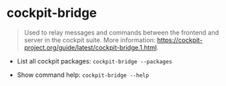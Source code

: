# cockpit-bridge

> Used to relay messages and commands between the frontend and server in the cockpit suite.
> More information: <https://cockpit-project.org/guide/latest/cockpit-bridge.1.html>.

- List all cockpit packages:
`cockpit-bridge --packages`

- Show command help:
`cockpit-bridge --help`